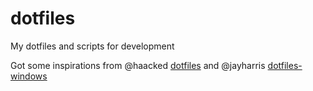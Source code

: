 # dotfiles
My dotfiles and scripts for development

Got some inspirations from @haacked [dotfiles](https://github.com/haacked/dotfiles) and @jayharris [dotfiles-windows](https://github.com/jayharris/dotfiles-windows)

